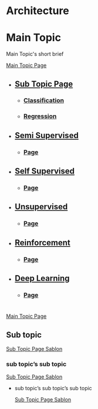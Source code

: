 # Architecture

# Main Topic 

Main Topic's short brief

[Main Topic Page](MainTopicPage.md)

  - ## [Sub Topic Page](SubTopicPage.md)
    - ### [Classification](page.md) 
    - ### [Regression](page.md)
  - ## [Semi Supervised](page.md)
    - ### [Page](page.md)
  - ## [Self Supervised](page.md)
    - ### [Page](page.md)
  - ## [Unsupervised](page.md)
    - ### [Page](page.md)
  - ## [Reinforcement](page.md)
    - ### [Page](page.md) 
  - ## [Deep Learning](page.md)
    - ### [Page](page.md) 


# 

[Main Topic Page](MachineLearningWorkflow/Pages/MainTopicPage.md)

## Sub topic

[Sub Topic Page Sablon](Architecture%20b6fca36819cd4fedb67e93aadf6c65ee/Sub%20Topic%20Page%20Sablon%2062d26f81768c4b23807eab9002e32d26.md)

### sub topic’s sub topic

[Sub Topic Page Sablon](Architecture%20b6fca36819cd4fedb67e93aadf6c65ee/Sub%20Topic%20Page%20Sablon%2085dd6183513844009fb4b2851c2ef944.md)

- sub topic’s sub topic’s sub topic
    
    [Sub Topic Page Sablon](Architecture%20b6fca36819cd4fedb67e93aadf6c65ee/Sub%20Topic%20Page%20Sablon%208192eadb637040b09f5e51bfbdf3eb17.md)